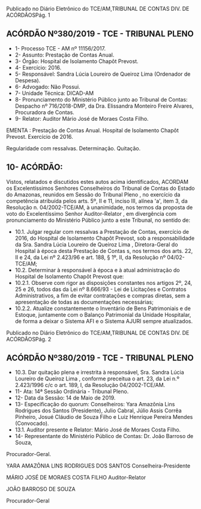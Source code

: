 Publicado  no  Diário  Eletrônico do TCE/AM,TRIBUNAL DE CONTAS DIV. DE ACÓRDÃOSPág. 1

## ACÓRDÃO Nº380/2019 - TCE - TRIBUNAL PLENO

- 1- Processo TCE - AM nº 11156/2017.
- 2- Assunto: Prestação de Contas Anual.
- 3- Órgão: Hospital de Isolamento Chapôt Prevost.
- 4- Exercício: 2016.
- 5- Responsável: Sandra Lúcia Loureiro de Queiroz Lima (Ordenador de Despesa).
- 6- Advogado: Não Possui.
- 7- Unidade Técnica: DICAD-AM
- 8- Pronunciamento do Ministério Público junto ao Tribunal de Contas: Despacho nº 716/2018-DMP, da Dra. Elissandra Monteiro Freire Alvares, Procuradora de Contas.
- 9- Relator: Auditor Mário José de Moraes Costa Filho.

EMENTA :  Prestação  de  Contas  Anual.  Hospital  de Isolamento Chapôt Prevost. Exercício de 2016.

Regularidade com ressalvas. Determinação. Quitação.

## 10-  ACÓRDÃO:

Vistos, relatados e discutidos estes autos acima identificados, ACORDAM os Excelentíssimos Senhores Conselheiros do Tribunal de Contas do Estado do Amazonas, reunidos em Sessão do Tribunal Pleno , no exercício da competência atribuída pelos arts. 5º, II e 11, inciso III, alínea 'a', item 3, da Resolução n. 04/2002-TCE/AM, à unanimidade, nos termos da proposta de voto do Excelentíssimo Senhor Auditor-Relator , em divergência com pronunciamento do Ministério Público junto a este Tribunal, no sentido de:

- 10.1. Julgar regular com ressalvas a Prestação de Contas, exercício de 2016, do Hospital de Isolamento Chapôt Prevost, sob a responsabilidade  da Sra.  Sandra  Lúcia  Loureiro  de  Queiroz  Lima , Diretora-Geral do Hospital à época desta Prestação de Contas s, nos termos dos arts. 22, II e 24, da Lei nº 2.423/96 e art. 188, § 1º, II, da Resolução nº 04/02-TCE/AM;
- 10.2. Determinar à responsável à época e à atual administração do Hospital de Isolamento Chapôt Prevost que:
- 10.2.1. Observe com rigor as disposições constantes nos artigos 2º,  24,  25  e  26,  todos  das  da  Lei  nº  8.666/93  -  Lei  de Licitações e Contratos Administrativos, a fim de  evitar contratações  e  compras  diretas,  sem  a  apresentação  de todas as documentações necessárias;
- 10.2.2. Atualize constantemente o Inventário de Bens Patrimoniais  e  de  Estoque,  juntamente  com  o  Balanço Patrimonial  da  Unidade  Hospitalar,  de  forma  a  deixar  o Sistema AFI e o Sistema AJURI sempre atualizados.

Publicado  no  Diário  Eletrônico do TCE/AM,TRIBUNAL DE CONTAS DIV. DE ACÓRDÃOSPág. 2

## ACÓRDÃO Nº380/2019 - TCE - TRIBUNAL PLENO

- 10.3. Dar  quitação plena  e  irrestrita à  responsável, Sra.  Sandra  Lúcia Loureiro  de  Queiroz  Lima ,  conforme  preceitua  o  art.  23,  da  Lei  n.º 2.423/1996 c/c o art. 189, I, da Resolução 04/2002-TCE/AM.
- 11-  Ata: 14ª Sessão Ordinária - Tribunal Pleno.
- 12-  Data da Sessão: 14 de Maio de 2019.
- 13-  Especificação  do  quorum: Conselheiros: Yara  Amazônia  Lins  Rodrigues  dos Santos (Presidente), Julio Cabral, Júlio Assis Corrêa Pinheiro, Josué Cláudio de Souza Filho e Luiz Henrique Pereira Mendes (Convocado).
- 13.1. Auditor presente e Relator: Mário José de Moraes Costa Filho.
- 14-  Representante  do  Ministério  Público  de  Contas: Dr. João  Barroso  de  Souza,

Procurador-Geral.

YARA AMAZÔNIA LINS RODRIGUES DOS SANTOS Conselheira-Presidente

MÁRIO JOSÉ DE MORAES COSTA FILHO Auditor-Relator

JOÃO BARROSO DE SOUZA

Procurador-Geral